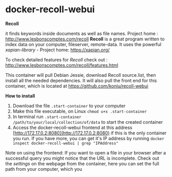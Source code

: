
docker-recoll-webui
===================


**Recoll**

it finds keywords inside documents as well as file names.
Project home : http://www.lesbonscomptes.com/recoll
<b>Recoll</b> is a great program written to index data on your computer, fileserver, remote-data. It uses the powerful <i>xapian-library</i> - Project home: https://xapian.org/

To check detailed features for <i>Recoll</i> check out : http://www.lesbonscomptes.com/recoll/features.html

This container will pull Debian Jessie, download Recoll source.list, then install all the needed dependencies. It will also pull the front end for this container, which is located at https://github.com/koniu/recoll-webui

<b>How to install</b>
1. Download the file `.start-container` to your computer
2. Make this file executable, on Linux `chmod u+x .start-container`
3. In terminal run `.start-container /path/to/your/local/collection/of/data` to start the created container
4. Access the docker-recoll-webui frontend at this address [http://172.17.0.2:8080](http://172.17.0.2:8080) if this is the only container you run.
   If you have more, you can get it's IP address by running ``docker inspect docker-recoll-webui | grep "IPAddress"``

Note on using the frontend: 
If you want to open a file in your browser after a successful query you might notice that the URL is incomplete. Check out the <i>settings</i> on the webpage from the container, here you can set the full path from your computer, which you
